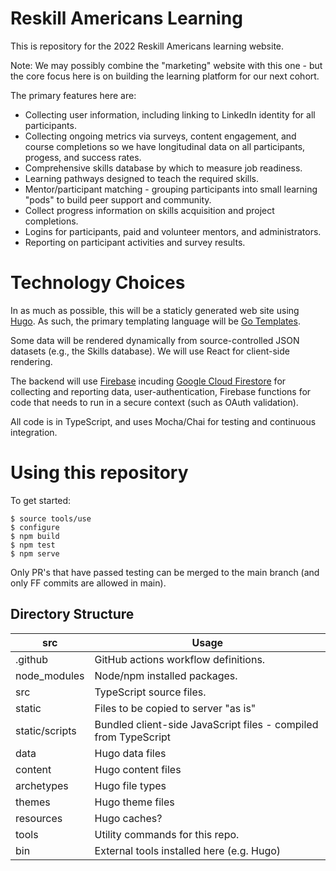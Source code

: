 # Reskill Americans Learning

This is repository for the 2022 Reskill Americans learning website.

Note: We may possibly combine the "marketing" website with this one - but
the core focus here is on building the learning platform for our next
cohort.

The primary features here are:

- Collecting user information, including linking to LinkedIn identity
  for all participants.
- Collecting ongoing metrics via surveys, content engagement, and course
  completions so we have longitudinal data on all participants, progess, and
  success rates.
- Comprehensive skills database by which to measure job readiness.
- Learning pathways designed to teach the required skills.
- Mentor/participant matching - grouping participants into small learning
  "pods" to build peer support and community.
- Collect progress information on skills acquisition and project completions.
- Logins for participants, paid and volunteer mentors, and administrators.
- Reporting on participant activities and survey results.

# Technology Choices

In as much as possible, this will be a staticly generated web site using
[Hugo](https://gohugo.io/). As such, the primary templating language will be
[Go Templates](https://pkg.go.dev/text/template).

Some data will be rendered dynamically from source-controlled JSON datasets
(e.g., the Skills database).  We will use React for client-side rendering.

The backend will use [Firebase](https://firebase.google.com/) incuding
[Google Cloud Firestore](https://firebase.google.com/docs/firestore) for
collecting and reporting data, user-authentication, Firebase functions for code
that needs to run in a secure context (such as OAuth validation).

All code is in TypeScript, and uses Mocha/Chai for testing and continuous
integration.

# Using this repository

To get started:

```
$ source tools/use
$ configure
$ npm build
$ npm test
$ npm serve
```

Only PR's that have passed testing can be merged to the main
branch (and only FF commits are allowed in main).

## Directory Structure

| src | Usage |
--- | --- |
| .github | GitHub actions workflow definitions. |
| node_modules | Node/npm installed packages. |
| src | TypeScript source files. |
| static | Files to be copied to server "as is" |
| static/scripts | Bundled client-side JavaScript files - compiled from TypeScript |
| data | Hugo data files |
| content | Hugo content files |
| archetypes | Hugo file types |
| themes | Hugo theme files |
| resources | Hugo caches? |
| tools | Utility commands for this repo. |
| bin | External tools installed here (e.g. Hugo) |
